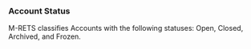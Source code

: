 ### Account Status

M-RETS classifies Accounts with the following statuses: Open, Closed, Archived, and Frozen.
